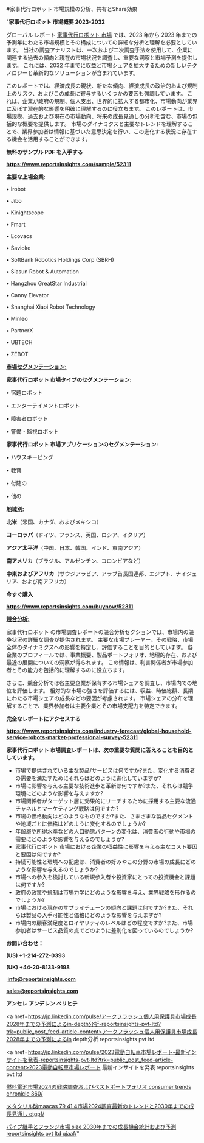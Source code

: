 #家事代行ロボット 市場規模の分析、共有とShare効果

"<strong>家事代行ロボット 市場概要 2023-2032</strong>

グローバル レポート <a href=https://www.reportsinsights.com/sample/52311>家事代行ロボット 市場</a> では、2023 年から 2023 年までの予測年にわたる市場規模とその構成についての詳細な分析と理解を必要としています。 当社の調査アナリストは、一次および二次調査手法を使用して、企業に関連する過去の傾向と現在の市場状況を調査し、重要な洞察と市場予測を提供します。 これには、2032 年までに収益と市場シェアを拡大​​するための新しいテクノロジーと革新的なソリューションが含まれています。

このレポートでは、経済成長の現状、新たな傾向、経済成長の政治的および規制上のリスク、およびこの成長に寄与するいくつかの要因も強調しています。 これは、企業が政府の規制、個人支出、世界的に拡大する都市化、市場動向が業界に及ぼす潜在的な影響を明確に理解するのに役立ちます。 このレポートは、市場規模、過去および現在の市場動向、将来の成長見通しの分析を含む、市場の包括的な概要を提供します。 市場のダイナミクスと主要なトレンドを理解することで、業界参加者は情報に基づいた意思決定を行い、この進化する状況に存在する機会を活用することができます。

<strong><b>無料のサンプル PDF を入手する</b></strong>

<a href=https://www.reportsinsights.com/sample/52311><strong><u>https://www.reportsinsights.com/sample/52311</u></strong></a>

<strong>主要な上場企業:</strong>

• Irobot

• Jibo

• Kinightscope

• Fmart

• Ecovacs

• Savioke

• SoftBank Robotics Holdings Corp (SBRH)

• Siasun Robot & Automation

• Hangzhou GreatStar Industrial

• Canny Elevator

• Shanghai Xiaoi Robot Technology

• Minleo

• PartnerX

• UBTECH

• ZEBOT

<strong><u>市場セグメンテーション</u></strong><strong><u>:</u></strong>

<strong>家事代行ロボット 市場タイプのセグメンテーション:</strong>

• 宿題ロボット

• エンターテイメントロボット

• 障害者ロボット

• 警備・監視ロボット

<strong>家事代行ロボット 市場アプリケーションのセグメンテーション:</strong>

• ハウスキーピング

• 教育

• 付随の

• 他の

<strong><u>地域別</u></strong><strong><u>:</u></strong>

<strong>北米</strong>（米国、カナダ、およびメキシコ）

<strong>ヨーロッパ</strong>（ドイツ、フランス、英国、ロシア、イタリア）

<strong>アジア太平洋</strong>（中国、日本、韓国、インド、東南アジア）

<strong>南アメリカ</strong>（ブラジル、アルゼンチン、コロンビアなど）

<strong>中東およびアフリカ</strong>（サウジアラビア、アラブ首長国連邦、エジプト、ナイジェリア、および南アフリカ）

<strong>今すぐ購入</strong>

<a href=https://www.reportsinsights.com/buynow/52311><strong><u>https://www.reportsinsights.com/buynow/52311</u></strong></a>

<strong><u>競合分析:</u></strong>

家事代行ロボット の市場調査レポートの競合分析セクションでは、市場内の競争状況の詳細な調査が提供されます。 主要な市場プレーヤー、その戦略、市場全体のダイナミクスへの影響を特定し、評価することを目的としています。 各企業のプロフィールでは、事業概要、製品ポートフォリオ、地理的存在、および最近の展開についての洞察が得られます。 この情報は、利害関係者が市場参加者とその能力を包括的に理解するのに役立ちます。

さらに、競合分析では各主要企業が保有する市場シェアを調査し、市場内での地位を評価します。 相対的な市場の強さを評価するには、収益、時価総額、長期にわたる市場シェアの成長などの要因が考慮されます。 市場シェアの分布を理解することで、業界参加者は主要企業とその市場支配力を特定できます。

<strong>完全なレポートにアクセスする</strong>

<a href=https://www.reportsinsights.com/industry-forecast/global-household-service-robots-market-professional-survey-52311><strong><u><b>https://www.reportsinsights.com/industry-forecast/global-household-service-robots-market-professional-survey-52311</b></u></strong></a>

<strong><b>家事代行ロボット 市場調査レポートは、次の重要な質問に答えることを目的としています。</b></strong>
<ul>
  <li>市場で提供されている主な製品/サービスは何ですか?また、変化する消費者の需要を満たすためにそれらはどのように進化していますか?</li>
  <li>市場に影響を与える主要な技術進歩と革新は何ですか?また、それらは競争環境にどのような影響を与えますか?</li>
  <li>市場関係者がターゲット層に効果的にリーチするために採用する主要な流通チャネルとマーケティング戦略は何ですか?</li>
  <li>市場の価格動向はどのようなものですか?また、さまざまな製品セグメントや地域ごとに価格はどのように変化するのでしょうか?</li>
  <li>年齢層や所得水準などの人口動態パターンの変化は、消費者の行動や市場の需要にどのような影響を与えるのでしょうか?</li>
  <li>家事代行ロボット 市場における企業の収益性に影響を与える主なコスト要因と要因は何ですか?</li>
  <li>持続可能性と環境への配慮は、消費者の好みやこの分野の市場の成長にどのような影響を与えるのでしょうか?</li>
  <li>市場への参入を検討している新規参入者や投資家にとっての投資機会と課題は何ですか?</li>
  <li>政府の政策や規制は市場力学にどのような影響を与え、業界戦略を形作るのでしょうか?</li>
  <li>市場における現在のサプライチェーンの傾向と課題は何ですか?また、それらは製品の入手可能性と価格にどのような影響を与えますか?</li>
  <li>市場内の顧客満足度とロイヤリティのレベルはどの程度ですか?また、市場参加者はサービス品質の点でどのように差別化を図っているのでしょうか?</li>
</ul>
<strong>お問い合わせ：</strong>

<strong>(US) +1-214-272-0393</strong>

<strong>(UK) +44-20-8133-9198</strong>

<strong> </strong><a href=info@reportsinsights.com><strong><u>info@reportsinsights.com</u></strong></a>

<a href=sales@reportsinsights.com><strong><u>sales@reportsinsights.com</u></strong></a>

<strong>アンセレ アンデレン ベリヒテ</strong>

<a href=https://jp.linkedin.com/pulse/アークフラッシュ個人用保護具市場成長2028年までの予測によるin-depth分析-reportsinsights-pvt-ltd?trk=public_post_feed-article-content>アークフラッシュ個人用保護具市場成長2028年までの予測によるin depth分析 reportsinsights pvt ltd</a>

<a href=https://jp.linkedin.com/pulse/2023電動自転車市場レポート-最新インサイトを発表-reportsinsights-pvt-ltd?trk=public_post_feed-article-content>2023電動自転車市場レポート 最新インサイトを発表 reportsinsights pvt ltd</a>

<a href=https://www.linkedin.com/pulse/燃料電池市場2024の戦略調査およびベストポートフォリオ-consumer-trends-chronicle-360/>燃料電池市場2024の戦略調査およびベストポートフォリオ consumer trends chronicle 360/</a>

<a href=https://www.linkedin.com/pulse/メタクリル酸maacas-79-41-4市場2024調査最新のトレンドと2030年までの成長見通し-otgpf/>メタクリル酸maacas 79 41 4市場2024調査最新のトレンドと2030年までの成長見通し otgpf/</a>

<a href=https://www.linkedin.com/pulse/パイプ継手とフランジ市場-size-2030年までの成長機会統計および予測-reportsinsights-pvt-ltd-qjaaf/>パイプ継手とフランジ市場 size 2030年までの成長機会統計および予測 reportsinsights pvt ltd qjaaf/</a>"
